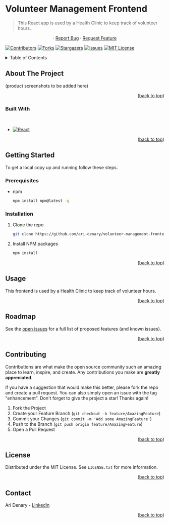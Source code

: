 # Volunteer Management Frontend

> This React app is used by a Health Clinic to keep track of volunteer hours.

<!-- PROJECT Demo/Bug/Feature links -->
<div align="center">
  <p align="center">
    <!-- <a href="https://github.com/ari-denary/volunteer-management-frontend">View Demo</a> -->
    ·
    <a href="https://github.com/ari-denary/volunteer-management-frontend/issues">Report Bug</a>
    ·
    <a href="https://github.com/ari-denary/volunteer-management-frontend/issues">Request Feature</a>
    <br />
  </p>
</div>

<!-- PROJECT SHIELDS -->
<!--
*** I'm using markdown "reference style" links for readability.
*** Reference links are enclosed in brackets [ ] instead of parentheses ( ).
*** See the bottom of this document for the declaration of the reference variables
*** for contributors-url, forks-url, etc. This is an optional, concise syntax you may use.
*** https://www.markdownguide.org/basic-syntax/#reference-style-links
-->
[![Contributors][contributors-shield]][contributors-url]
[![Forks][forks-shield]][forks-url]
[![Stargazers][stars-shield]][stars-url]
[![Issues][issues-shield]][issues-url]
[![MIT License][license-shield]][license-url]


<!-- TABLE OF CONTENTS -->
<details>
  <summary>Table of Contents</summary>
  <ol>
    <li>
      <a href="#about-the-project">About The Project</a>
      <ul>
        <li><a href="#built-with">Built With</a></li>
      </ul>
    </li>
    <li>
      <a href="#getting-started">Getting Started</a>
      <ul>
        <li><a href="#prerequisites">Prerequisites</a></li>
        <li><a href="#installation">Installation</a></li>
      </ul>
    </li>
    <li><a href="#usage">Usage</a></li>
    <li><a href="#roadmap">Roadmap</a></li>
    <li><a href="#contributing">Contributing</a></li>
    <li><a href="#license">License</a></li>
    <li><a href="#contact">Contact</a></li>
    <li><a href="#acknowledgments">Acknowledgments</a></li>
  </ol>
</details>



<!-- ABOUT THE PROJECT -->
## About The Project

(product screenshots to be added here)

<p align="right">(<a href="#Volunteer Management Frontend">back to top</a>)</p>



### Built With
<br />

* [![React][React.js]][React-url]

<p align="right">(<a href="#Volunteer Management Frontend">back to top</a>)</p>



<!-- GETTING STARTED -->
## Getting Started

To get a local copy up and running follow these steps.

### Prerequisites

* npm
  ```sh
  npm install npm@latest -g
  ```

### Installation

1. Clone the repo
   ```sh
   git clone https://github.com/ari-denary/volunteer-management-frontend.git
   ```
2. Install NPM packages
   ```sh
   npm install
   ```

<p align="right">(<a href="#Volunteer Management Frontend">back to top</a>)</p>



<!-- USAGE EXAMPLES -->
## Usage

This frontend is used by a Health Clinic to keep track of volunteer hours.

<p align="right">(<a href="#Volunteer Management Frontend">back to top</a>)</p>



<!-- ROADMAP -->
## Roadmap

<!-- - [ ] Feature 1
- [ ] Feature 2
- [ ] Feature 3
    - [ ] Nested Feature -->

See the [open issues](https://github.com/ari-denary/volunteer-management-frontend/issues) for a full list of proposed features (and known issues).

<p align="right">(<a href="#Volunteer Management Frontend">back to top</a>)</p>



<!-- CONTRIBUTING -->
## Contributing

Contributions are what make the open source community such an amazing place to learn, inspire, and create. Any contributions you make are **greatly appreciated**.

If you have a suggestion that would make this better, please fork the repo and create a pull request. You can also simply open an issue with the tag "enhancement".
Don't forget to give the project a star! Thanks again!

1. Fork the Project
2. Create your Feature Branch (`git checkout -b feature/AmazingFeature`)
3. Commit your Changes (`git commit -m 'Add some AmazingFeature'`)
4. Push to the Branch (`git push origin feature/AmazingFeature`)
5. Open a Pull Request

<p align="right">(<a href="#Volunteer Management Frontend">back to top</a>)</p>



<!-- LICENSE -->
## License

Distributed under the MIT License. See `LICENSE.txt` for more information.

<p align="right">(<a href="#Volunteer Management Frontend">back to top</a>)</p>



<!-- CONTACT -->
## Contact

Ari Denary - [LinkedIn](https://linkedin.com/in/ari-denary)

<p align="right">(<a href="#Volunteer Management Frontend">back to top</a>)</p>



<!-- ACKNOWLEDGMENTS -->
<!--
## Acknowledgments

* Co-Creator: [NAME](GITHUB PROFILE LINK)
* []()
* []()

<p align="right">(<a href="#Volunteer Management Frontend">back to top</a>)</p>
-->



<!-- MARKDOWN LINKS & IMAGES -->
<!-- https://www.markdownguide.org/basic-syntax/#reference-style-links -->
[contributors-shield]: https://img.shields.io/github/contributors/ari-denary/volunteer-management-frontend.svg?style=for-the-badge
[contributors-url]: https://github.com/ari-denary/volunteer-management-frontend/graphs/contributors
[forks-shield]: https://img.shields.io/github/forks/ari-denary/volunteer-management-frontend.svg?style=for-the-badge
[forks-url]: https://github.com/ari-denary/volunteer-management-frontend/network/members
[stars-shield]: https://img.shields.io/github/stars/ari-denary/volunteer-management-frontend.svg?style=for-the-badge
[stars-url]: https://github.com/ari-denary/volunteer-management-frontend/stargazers
[issues-shield]: https://img.shields.io/github/issues/ari-denary/volunteer-management-frontend.svg?style=for-the-badge
[issues-url]: https://github.com/ari-denary/volunteer-management-frontend/issues
[license-shield]: https://img.shields.io/badge/License-MIT-41acc0?style=for-the-badge&logo=MIT&logoColor=white
[license-url]: https://github.com/ari-denary/volunteer-management-frontend/blob/master/LICENSE.txt
[React.js]: https://img.shields.io/badge/React-20232A?style=for-the-badge&logo=react&logoColor=61DAFB
[React-url]: https://reactjs.org/
